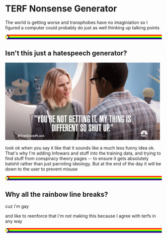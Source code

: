 # TERF Nonsense Generator

The world is getting worse and transphobes have no imaginiation so I figured a computer could probably do just as well thinking up talking points

![](readme-content/pride-line.png)

## Isn't this just a hatespeech generator?

![](readme-content/youre-not-getting-it-my-thing-is-different.gif)

look ok when you say it like that it sounds like a much less funny idea ok. That's why I'm adding Infowars and stuff into the training data, and trying to find stuff from conspiracy theory pages -- to ensure it gets absolutely batshit rather than just parroting ideology. But at the end of the day it will be down to the user to prevent misuse

![](readme-content/pride-line.png)

## Why all the rainbow line breaks?

cuz i'm gay

and like to reenforce that i'm not making this because I agree with terfs in any way

![](readme-content/pride-line.png)